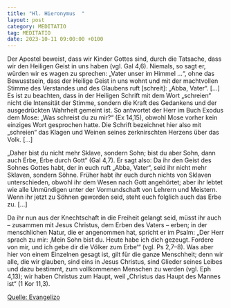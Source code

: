 ```yaml
---
title: "Hl. Hieronymus  "
layout: post
category: MEDITATIO
tag: MEDITATIO
date: 2023-10-11 09:00:00 +0100
---
```

Der Apostel beweist, dass wir Kinder Gottes sind, durch die Tatsache, dass wir den Heiligen Geist in uns haben (vgl. Gal 4,6). Niemals, so sagt er, würden wir es wagen zu sprechen: „Vater unser im Himmel …“, ohne das Bewusstsein, dass der Heilige Geist in uns wohnt und mit der machtvollen Stimme des Verstandes und des Glaubens ruft [schreit]: „Abba, Vater“.<!--more--> […] Es ist zu beachten, dass in der Heiligen Schrift mit dem Wort „schreien“ nicht die Intensität der Stimme, sondern die Kraft des Gedankens und der ausgedrückten Wahrheit gemeint ist. So antwortet der Herr im Buch Exodus dem Mose: „Was schreist du zu mir?“ (Ex 14,15), obwohl Mose vorher kein einziges Wort gesprochen hatte. Die Schrift bezeichnet hier also mit „schreien“ das Klagen und Weinen seines zerknirschten Herzens über das Volk. […]

„Daher bist du nicht mehr Sklave, sondern Sohn; bist du aber Sohn, dann auch Erbe, Erbe durch Gott“ (Gal 4,7). Er sagt also: Da ihr den Geist des Sohnes Gottes habt, der in euch ruft „Abba, Vater“, seid ihr nicht mehr Sklaven, sondern Söhne. Früher habt ihr euch durch nichts von Sklaven unterschieden, obwohl ihr dem Wesen nach Gott angehörtet; aber ihr lebtet wie alle Unmündigen unter der Vormundschaft von Lehrern und Meistern. Wenn ihr jetzt zu Söhnen geworden seid, steht euch folglich auch das Erbe zu. […]

Da ihr nun aus der Knechtschaft in die Freiheit gelangt seid, müsst ihr auch – zusammen mit Jesus Christus, dem Erben des Vaters – erben; in der menschlichen Natur, die er angenommen hat, spricht er im Psalm: „Der Herr sprach zu mir: ‚Mein Sohn bist du. Heute habe ich dich gezeugt. Fordere von mir, und ich gebe dir die Völker zum Erbe‘“ (vgl. Ps 2,7–8). Was aber hier von einem Einzelnen gesagt ist, gilt für die ganze Menschheit; denn wir alle, die wir glauben, sind eins in Jesus Christus, sind Glieder seines Leibes und dazu bestimmt, zum vollkommenen Menschen zu werden (vgl. Eph 4,13); wir haben Christus zum Haupt, weil „Christus das Haupt des Mannes ist“ (1 Kor 11,3).



[Quelle: Evangelizo](https://evangeliumtagfuertag.org/DE/gospel)